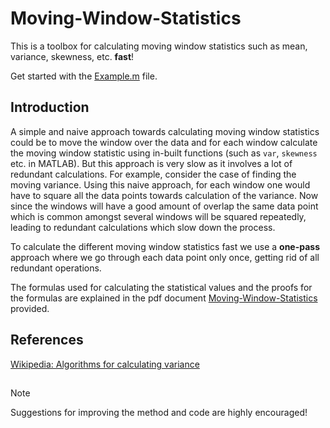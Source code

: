 # Moving-Window-Statistics

This is a toolbox for calculating moving window statistics such as mean, variance, skewness, etc. **fast**!

Get started with the [Example.m](Example.m) file.

## Introduction
A simple and naive approach towards calculating moving window statistics could be to move the window over the data and for each window calculate the moving window statistic using in-built functions (such as `var`, `skewness` etc. in MATLAB). But this approach is very slow as it involves a lot of redundant calculations. For example, consider the case of finding the moving variance. Using this naive approach, for each window one would have to square all the data points towards calculation of the variance. Now since the windows will have a good amount of overlap the same data point which is common amongst several windows will be squared repeatedly, leading to redundant calculations which slow down the process.  

To calculate the different moving window statistics fast we use a **one-pass** approach where we go through each data point only once, getting rid of all redundant operations.  

The formulas used for calculating the statistical values and the proofs for the formulas are explained in the pdf document [Moving-Window-Statistics](Miscellaneous/Moving_Window_Statistics_Explanations.pdf) provided.

## References
[Wikipedia: Algorithms for calculating variance](https://en.wikipedia.org/wiki/Algorithms_for_calculating_variance)

##
> [!NOTE]
> Suggestions for improving the method and code are highly encouraged!